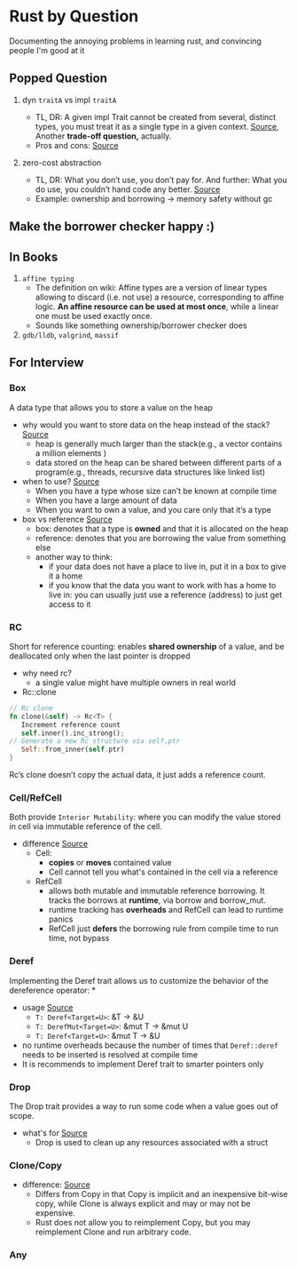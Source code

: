 # Rust by Question

Documenting the annoying problems in learning rust, and convincing people I'm good at it

## Popped Question

1. dyn `traitA` vs impl `traitA`
    + TL, DR: A given impl Trait cannot be created from several, distinct types, you must treat it as a single type in a given context. [Source](https://users.rust-lang.org/t/difference-between-returning-dyn-box-trait-and-impl-trait/57640/3), Another **trade-off question,** actually.
    + Pros and cons: [Source](https://www.ncameron.org/blog/dyn-trait-and-impl-trait-in-rust/)

2. zero-cost abstraction
    + TL, DR: What you don’t use, you don’t pay for. And further: What you do use, you couldn’t hand code any better. [Source](https://boats.gitlab.io/blog/post/zero-cost-abstractions/)
    + Example: ownership and borrowing -> memory safety without gc


## Make the borrower checker happy :)

## In Books

1. `affine typing`
    + The definition on wiki: Affine types are a version of linear types allowing to discard (i.e. not use) a resource, corresponding to affine logic. **An affine resource can be used at most once**, while a linear one must be used exactly once.
    + Sounds like something ownership/borrower checker does
2. `gdb/lldb`, `valgrind`, `massif`

## For Interview

### Box
A data type that allows you to store a value on the heap
- why would you want to store data on the heap instead of the stack?[Source](https://anooppoommen.medium.com/understanding-box-in-rust-5d5164e554e)
  - heap is generally much larger than the stack(e.g., a vector contains a million elements )
  - data stored on the heap can be shared between different parts of a program(e.g., threads, recursive data structures like linked list)
- when to use? [Source](https://doc.rust-lang.org/book/ch15-00-smart-pointers.html#using-boxt-to-point-to-data-on-the-heap)
  - When you have a type whose size can’t be known at compile time
  - When you have a large amount of data
  - When you want to own a value, and you care only that it’s a type
- box vs reference [Source](https://stackoverflow.com/questions/36117057/when-to-use-box-instead-of-reference)
  - box:  denotes that a type is **owned** and that it is allocated on the heap
  - reference: denotes that you are borrowing the value from something else
  - another way to think: 
    - if your data does not have a place to live in, put it in a box to give it a home
    - if you know that the data you want to work with has a home to live in: you can usually just use a reference (address) to just get access to it 

### RC
Short for reference counting: enables **shared ownership** of a value, and be deallocated only when the last pointer is dropped
- why need rc? 
  - a single value might have multiple owners in real world
- Rc::clone
```rust
// Rc clone
fn clone(&self) -> Rc<T> {
   Increment reference count
   self.inner().inc_strong();
// Generate a new Rc structure via self.ptr
   Self::from_inner(self.ptr)
}
```
Rc’s clone doesn’t copy the actual data, it just adds a reference count.

### Cell/RefCell
Both provide `Interior Mutability`: where you can modify the value stored in cell via immutable reference of the cell.
- difference [Source](https://blog.iany.me/2019/02/rust-cell-and-refcell/)
  - Cell: 
    - **copies** or **moves** contained value
    - Cell cannot tell you what's contained in the cell via a reference
  - RefCell
    - allows both mutable and immutable reference borrowing. It tracks the borrows at **runtime**, via borrow and borrow_mut.
    - runtime tracking has **overheads** and RefCell can lead to runtime panics
    - RefCell just **defers** the borrowing rule from compile time to run time, not bypass

### Deref
Implementing the Deref trait allows us to customize the behavior of the dereference operator: *
- usage [Source](https://web.mit.edu/rust-lang_v1.25/arch/amd64_ubuntu1404/share/doc/rust/html/book/second-edition/ch15-02-deref.html#how-deref-coercion-interacts-with-mutability)
  - `T: Deref<Target=U>`: &T -> &U
  - `T: DerefMut<Target=U>`: &mut T -> &mut U
  - `T: Deref<Target=U>`: &mut T -> &U
- no runtime overheads because the number of times that `Deref::deref` needs to be inserted is resolved at compile time
- It is recommends to implement Deref trait to smarter pointers only

### Drop
The Drop trait provides a way to run some code when a value goes out of scope.
- what's for [Source](https://web.mit.edu/rust-lang_v1.25/arch/amd64_ubuntu1404/share/doc/rust/html/book/first-edition/drop.html#drop)
  - Drop is used to clean up any resources associated with a struct

### Clone/Copy
- difference: [Source](https://doc.rust-lang.org/std/clone/trait.Clone.html)
  - Differs from Copy in that Copy is implicit and an inexpensive bit-wise copy, while Clone is always explicit and may or may not be expensive.
  - Rust does not allow you to reimplement Copy, but you may reimplement Clone and run arbitrary code.

### Any
